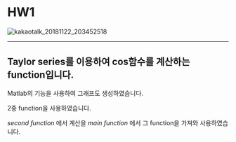 # HW1

![kakaotalk_20181122_203452518](https://user-images.githubusercontent.com/31590051/48900603-277feb80-ee96-11e8-8bf2-8f109f5649a2.jpg)

---

## Taylor series를 이용하여 cos함수를 계산하는 function입니다.

Matlab의 기능을 사용하여 그래프도 생성하였습니다.

2중 function을 사용하였습니다.

*second function* 에서 계산을 
*main function* 에서 그 function을 가져와 사용하였습니다. 
